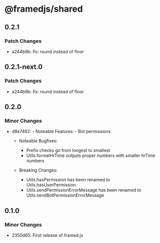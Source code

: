 # @framedjs/shared

## 0.2.1

### Patch Changes

-   a244b9b: fix: round instead of floor

## 0.2.1-next.0

### Patch Changes

-   a244b9b: fix: round instead of floor

## 0.2.0

### Minor Changes

-   d8e7462: - Noteable Features: - Bot permissions

    -   Noteable Bugfixes:

        -   Prefix checks go from longest to smallest
        -   Utils.formatHrTime outputs proper numbers with smaller hrTime numbers

    -   Breaking Changes:
        -   Utils.hasPermission has been renamed to Utils.hasUserPermission
        -   Utils.sendPermissionErrorMessage has been renamed to Utils.sendBotPermissionErrorMessage

## 0.1.0

### Minor Changes

-   2350d65: First release of framed.js
